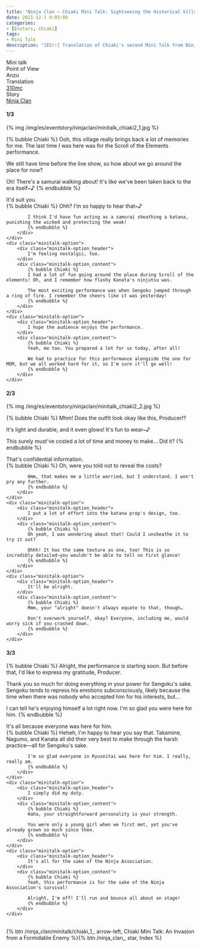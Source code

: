 ```yaml
---
title: "Ninja Clan – Chiaki Mini Talk: Sightseeing the Historical Village"
date: 2021-12-1 9:03:00
categories:
- [Enstars, Chiaki]
tags:
- Mini Talk
description: "[ES!!] Translation of Chiaki's second Mini Talk from Ninja Clan. From Anzu's POV."
---
```

<div class="three-wrapper" style="--storyColor:#965e7d;--storyColor-rgb:150,94,125;--storyColor-h:326.8;--storyColor-s: 23%;--storyColor-l:47.8%;">
    <div class="info-area">
        <div class="info">
            <div class="info-item characters">
                <div class="label">
                    Mini talk
                </div>
                <div class="value">
								<a href="/categories/Enstars/Chiaki" character="Chiaki"></a>
                </div>
            </div>
            <div class="info-item one">
                <div class="label">
                    Point of View
                </div>
                <div class="value">
                    Anzu
                </div>
            </div>
            <div class="info-item two">
                <div class="label">
                    Translation
                </div>
                <div class="value">
                    <a href="/about">310mc</a>
                </div>
            </div>
            <div class="info-item three">
                <div class="label">
                   Story
                </div>
                <div class="value">
                    <a href="/ninja_clan">Ninja Clan</a>
                </div>
            </div>
        </div>
    </div>
</div>

<!-- more -->

#### <div mt="rare"></div> 1/3

{% img /img/es/eventstory/ninjaclan/minitalk_chiaki2_1.jpg %}

{% bubble Chiaki %}
Ooh, this village really brings back a lot of memories for me. The last time I was here was for the Scroll of the Elements performance.

We still have time before the live show, so how about we go around the place for now?

Oh! There's a samurai walking about! It's like we've been taken back to the era itself~♪
{% endbubble %}

<div class="minitalk" character="Anzu">
    <div class="minitalk-option">
        <div class="minitalk-option_header">
            It'd suit you.
        </div>
        <div class="minitalk-option_content">
            {% bubble Chiaki %}
            Ohh? I'm so happy to hear that~♪

            I think I'd have fun acting as a samurai sheathing a katana, punishing the wicked and protecting the weak!
			{% endbubble %}
        </div>
    </div>
    <div class="minitalk-option">
        <div class="minitalk-option_header">
            I'm feeling nostalgic, too.
        </div>
        <div class="minitalk-option_content">
            {% bubble Chiaki %}
            I had a lot of fun going around the place during Scroll of the elements! Oh, and I remember how flashy Kanata's ninjutsu was.

            The most exciting performance was when Sengoku jumped through a ring of fire. I remember the cheers like it was yesterday!          
			{% endbubble %}
        </div>
    </div>
    <div class="minitalk-option">
        <div class="minitalk-option_header">
            I hope the audience enjoys the performance.
        </div>
        <div class="minitalk-option_content">
            {% bubble Chiaki %}
            Yeah, me too. You prepared a lot for us today, after all!

            We had to practice for this performance alongside the one for MDM, but we all worked hard for it, so I'm sure it'll go well!
			{% endbubble %}
        </div>
    </div>
</div>

#### <div mt="rare"></div> 2/3

{% img /img/es/eventstory/ninjaclan/minitalk_chiaki2_2.jpg %}

{% bubble Chiaki %}
Mhm! Does the outfit look okay like this, Producer!?

It's light and durable, and it even glows! It's fun to wear~♪

This surely must've costed a lot of time and money to make… Did it?
{% endbubble %}

<div class="minitalk" character="Anzu">
    <div class="minitalk-option">
        <div class="minitalk-option_header">
            That's confidential information.
        </div>
        <div class="minitalk-option_content">
            {% bubble Chiaki %}
            Oh, were you told not to reveal the costs?

            Hmm, that makes me a little worried, but I understand. I won't pry any further.
			{% endbubble %}
        </div>
    </div>
    <div class="minitalk-option">
        <div class="minitalk-option_header">
            I put a lot of effort into the katana prop's design, too.
        </div>
        <div class="minitalk-option_content">
            {% bubble Chiaki %}
            Oh yeah, I was wondering about that! Could I unsheathe it to try it out?

            Ohhh! It has the same texture as one, too! This is so incredibly detailed—you wouldn't be able to tell on first glance!
			{% endbubble %}
        </div>
    </div>
    <div class="minitalk-option">
        <div class="minitalk-option_header">
            It'll be alright.
        </div>
        <div class="minitalk-option_content">
            {% bubble Chiaki %}
            Mmm, your "alright" doesn't always equate to that, though…

            Don't overwork yourself, okay? Everyone, including me, would worry sick if you crashed down.
			{% endbubble %}
        </div>
    </div>
</div>

#### <div mt="rare"></div> 3/3

{% bubble Chiaki %}
Alright, the performance is starting soon. But before that, I'd like to express my gratitude, Producer.

Thank you so much for doing everything in your power for Sengoku's sake. Sengoku tends to repress his emotions subconsciously, likely because the time when there was nobody who accepted him for his interests, but…

I can tell he's enjoying himself a lot right now. I'm so glad you were here for him.
{% endbubble %}

<div class="minitalk" character="Anzu">
    <div class="minitalk-option">
        <div class="minitalk-option_header">
          It's all because everyone was here for him.
        </div>
        <div class="minitalk-option_content">
            {% bubble Chiaki %}
            Heheh, I'm happy to hear you say that. Takamine, Nagumo, and Kanata all did their very best to make through the harsh practice—all for Sengoku's sake.

            I'm so glad everyone in Ryuseitai was here for him. I really, really am.
			{% endbubble %}
        </div>
    </div>
    <div class="minitalk-option">
        <div class="minitalk-option_header">
            I simply did my duty.
        </div>
        <div class="minitalk-option_content">
            {% bubble Chiaki %}
            Haha, your straightforward personality is your strength.

            You were only a young girl when we first met, yet you've already grown so much since then.
			{% endbubble %}
        </div>
    </div>
    <div class="minitalk-option">
        <div class="minitalk-option_header">
            It's all for the sake of the Ninja Association.
        </div>
        <div class="minitalk-option_content">
            {% bubble Chiaki %}
            Yeah, this performance is for the sake of the Ninja Association's survival!

            Alright, I'm off! I'll run and bounce all about on stage!
			{% endbubble %}
        </div>
    </div>
</div>
<br>
<div toc>{% btn /ninja_clan/minitalk/chiaki_1,, arrow-left, Chiaki Mini Talk: An Invasion from a Formidable Enemy %}{% btn /ninja_clan,, star, Index %}</div>
